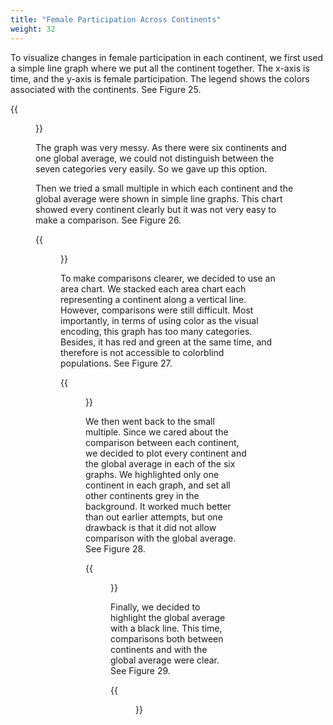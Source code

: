 ```yaml
---
title: "Female Participation Across Continents"
weight: 32
---
```

To visualize changes in female participation in each continent, we first used a simple line graph where we put all the continent together. The x-axis is time, and the y-axis is female participation. The legend shows the colors associated with the continents. See Figure 25.

{{<figure src="https://raw.githubusercontent.com/hongtaoh/olymvis/master/static/pics/g-2-1_new.png" caption="Figure 25: Line graph for female participation by continent" width="800">}}

The graph was very messy. As there were six continents and one global average, we could not distinguish between the seven categories very easily. So we gave up this option. 

Then we tried a small multiple in which each continent and the global average were shown in simple line graphs. This chart showed every continent clearly but it was not very easy to make a comparison. See Figure 26.

{{<figure src="https://raw.githubusercontent.com/hongtaoh/olymvis/master/static/pics/g-2-2.png" caption="Figure 26: Line graph in small multiple for female participation by continent" width="800">}}

To make comparisons clearer, we decided to use an area chart. We stacked each area chart each representing a continent along a vertical line. However, comparisons were still difficult. Most importantly, in terms of using color as the visual encoding, this graph has too many categories. Besides, it has red and green at the same time, and therefore is not accessible to colorblind populations. See Figure 27.

{{<figure src="https://raw.githubusercontent.com/hongtaoh/olymvis/master/static/pics/g-2-4_new.png" caption="Figure 27: Stacked bar chart for female participation by continent" width="600">}}

We then went back to the small multiple. Since we cared about the comparison between each continent, we decided to plot every continent and the global average in each of the six graphs. We highlighted only one continent in each graph, and set all other continents grey in the background. It worked much better than out earlier attempts, but one drawback is that it did not allow comparison with the global average. See Figure 28.


{{<figure src="https://raw.githubusercontent.com/hongtaoh/olymvis-data/master/output/vis/g-2-5.png"  caption="Figure 28: Line graph in small multiple for female participation by continent against all other groups" class="wide">}}


Finally, we decided to highlight the global average with a black line. This time, comparisons both between continents and with the global average were clear. See Figure 29.

{{<figure src="https://raw.githubusercontent.com/hongtaoh/olymvis-data/master/output/vis/g-2-6.png" class="wide" caption="Figure 29: Line graph in small multiple for female participation by continent against global statistics">}}